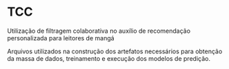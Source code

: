 # TCC
Utilização de filtragem colaborativa no auxílio de recomendação personalizada para leitores de mangá

Arquivos utilizados na construção dos artefatos necessários para obtenção da massa de dados, treinamento e execução dos modelos de predição.
